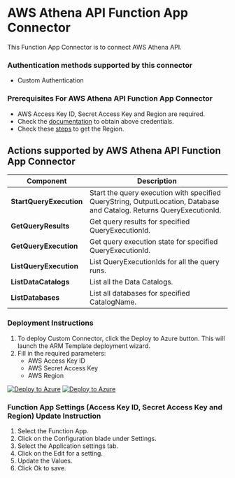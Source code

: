 # AWS Athena API Function App Connector

This Function App Connector is to connect AWS Athena API.

### Authentication methods supported by this connector

* Custom Authentication

### Prerequisites For AWS Athena API Function App Connector

* AWS Access Key ID, Secret Access Key and Region are required. 
* Check the [documentation](https://docs.aws.amazon.com/IAM/latest/UserGuide/id_credentials_access-keys.html) to obtain above credentials.
* Check these [steps](https://docs.aws.amazon.com/AWSEC2/latest/UserGuide/using-regions-availability-zones.html#using-regions-availability-zones-describe) to get the Region.


## Actions supported by AWS Athena API Function App Connector

| **Component** | **Description** |
| --------- | -------------- |
| **StartQueryExecution** | Start the query execution with specified QueryString, OutputLocation, Database and Catalog. Returns QueryExecutionId. |
| **GetQueryResults** | Get query results for specified QueryExecutionId. |
| **GetQueryExecution** | Get query execution state for specified QueryExecutionId. |
| **ListQueryExecution** | List QueryExecutionIds for all the query runs. |
| **ListDataCatalogs** | List all the Data Catalogs. |
| **ListDatabases** | List all databases for specified CatalogName. |

### Deployment Instructions

1. To deploy Custom Connector, click the Deploy to Azure button. This will launch the ARM Template deployment wizard.
2. Fill in the required parameters:
    - AWS Access Key ID 
    - AWS Secret Access Key
    - AWS Region

[![Deploy to Azure](https://aka.ms/deploytoazurebutton)](https://portal.azure.com/#create/Microsoft.Template/uri/https%3A%2F%2Fraw.githubusercontent.com%2FAzure%2FAzure-Sentinel%2Forigin%2Fusers%2Frahul%2Faws-athena%2FSolutions%2FAWSAthena%2FPlaybooks%2FCustomConnector%2FAWSAthena_FunctionAppConnector%2Fazuredeploy.json) [![Deploy to Azure](https://aka.ms/deploytoazuregovbutton)](https://portal.azure.us/#create/Microsoft.Template/uri/https%3A%2F%2Fraw.githubusercontent.com%2FAzure%2FAzure-Sentinel%2Forigin%2Fusers%2Frahul%2Faws-athena%2FSolutions%2FAWSAthena%2FPlaybooks%2FCustomConnector%2FAWSAthena_FunctionAppConnector%2Fazuredeploy.json)

### Function App Settings (Access Key ID, Secret Access Key and Region) Update Instruction
1. Select the Function App.
2. Click on the Configuration blade under Settings.
3. Select the Application settings tab.
4. Click on the Edit for a setting.
5. Update the Values.
6. Click Ok to save.
